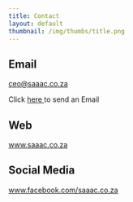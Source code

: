 ```yaml
---
title: Contact
layout: default
thumbnail: /img/thumbs/title.png
---
```


## Email

ceo@saaac.co.za    

<p> Click <a href="mailto:ceo@saaac.co.za?Subject=SAAAC%20Website&Body=Type%20your%20message%20here" alt="Email"> here  </a> to send an Email
 </p>

## Web

www.saaac.co.za

## Social Media

www.facebook.com/saaac.co.za